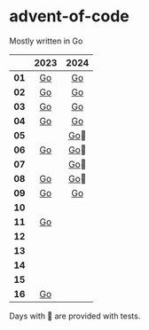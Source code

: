# advent-of-code

Mostly written in Go

|        | 2023 | 2024 |
|------  |:----:|:----:|
| **01** | [Go](./go/2023/01/day01.go) |[Go](./go/2024/01/day01.go) |
| **02** | [Go](./go/2023/02/day02.go) |[Go](./go/2024/02/day02.go) |
| **03** | [Go](./go/2023/03/day03.go) |[Go](./go/2024/03/day03.go) |
| **04** | [Go](./go/2023/04/day04.go)|[Go](./go/2024/04/day04.go) |
| **05** | |[Go](./go/2024/05/day05.go)🧪 |
| **06** | [Go](./go/2023/06/day06.go)|[Go](./go/2024/06/day06.go)🧪|
| **07** | |[Go](./go/2024/07/day07.go)🧪|
| **08** | [Go](./go/2023/08/day08.go)|[Go](./go/2024/08/day08.go)🧪|
| **09** | [Go](./go/2023/09/day09.go)|[Go](./go/2024/09/day09.go)|
| **10** | |
| **11** | [Go](./go/2023/11/day11.go)|
| **12** | |
| **13** | |
| **14** | |
| **15** | |
| **16** | [Go](./go/2023/16/day16.go) |

Days with 🧪 are provided with tests.
